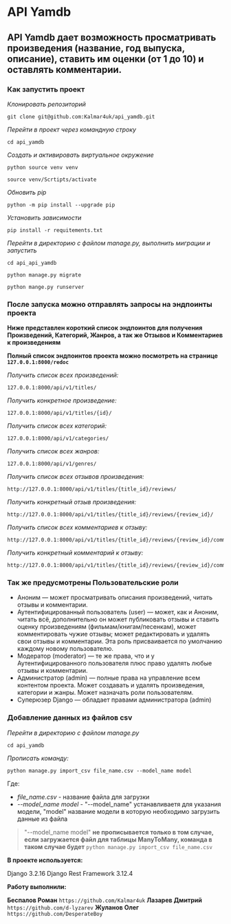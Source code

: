 # API Yamdb

## API Yamdb дает возможность просматривать произведения (название, год выпуска, описание), ставить им оценки (от 1 до 10) и оставлять комментарии.

### Как запустить проект 

*Клонировать репозиторий*
```
git clone git@github.com:Kalmar4uk/api_yamdb.git
```

*Перейти в проект через командную строку*
```
cd api_yamdb
```

*Создать и активировать виртуальное окружение*
```
python source venv venv
```
```
source venv/Scrtipts/activate
```

*Обновить pip*
```
python -m pip install --upgrade pip
```

*Установить зависимости*
```
pip install -r requitements.txt
```

*Перейти в директорию с файлом manage.py, выполнить миграции и запустить*
```
cd api_api_yamdb
```
```
python manage.py migrate
```
```
python mange.py runserver
```
### После запуска можно отправлять запросы на эндпоинты проекта
**Ниже представлен короткий список эндпоинтов для получения Произведений, Категорий, Жанров, а так же Отзывов и Комментариев к произведениям**

**Полный список эндпоинтов проекта можно посмотреть на странице `127.0.0.1:8000/redoc`**

*Получить список всех произведений:*
```
127.0.0.1:8000/api/v1/titles/
```
*Получить конкретное произведение:*
```
127.0.0.1:8000/api/v1/titles/{id}/
```
*Получить список всех категорий:*
```
127.0.0.1:8000/api/v1/categories/
```
*Получить список всех жанров:*
```
127.0.0.1:8000/api/v1/genres/
```
*Получить список всех отзывов произведения:*
```
http://127.0.0.1:8000/api/v1/titles/{title_id}/reviews/
```
*Получить конкретный отзыв произведения:*
```
http://127.0.0.1:8000/api/v1/titles/{title_id}/reviews/{review_id}/
```
*Получить список всех комментариев к отзыву:*
```
http://127.0.0.1:8000/api/v1/titles/{title_id}/reviews/{review_id}/comments/
```
*Получить конкретный комментарий к отзыву:*
```
http://127.0.0.1:8000/api/v1/titles/{title_id}/reviews/{review_id}/comments/{comment_id}/
```

### Так же предусмотрены Пользовательские роли

- Аноним — может просматривать описания произведений, читать отзывы и комментарии.
- Аутентифицированный пользователь (user) — может, как и Аноним, читать всё, дополнительно он может публиковать отзывы и ставить оценку произведениям (фильмам/книгам/песенкам), может комментировать чужие отзывы; может редактировать и удалять свои отзывы и комментарии. Эта роль присваивается по умолчанию каждому новому пользователю.
- Модератор (moderator) — те же права, что и у Аутентифицированного пользователя плюс право удалять любые отзывы и комментарии.
- Администратор (admin) — полные права на управление всем контентом проекта. Может создавать и удалять произведения, категории и жанры. Может назначать роли пользователям.
- Суперюзер Django — обладает правами администратора (admin)

### Добавление данных из файлов csv

*Перейти в директорию с файлом manage.py*
```
cd api_yamdb
```
*Прописать команду:*
```
python manage.py import_csv file_name.csv --model_name model
```
Где:
* *file_name.csv* - название файла для загрузки
* *--model_name model* - "--model_name" устанавливаетя для указания модели, "model" название модели в которую необходимо загрузить данные из файла
> "--model_name model" **не прописывается только в том случае, если загружается файл для таблицы ManyToMany, команда в таком случае будет** ```python manage.py import_csv file_name.csv```

**В проекте используется:**

Django 3.2.16
Django Rest Framework 3.12.4

**Работу выполнили:**

**Беспалов Роман** `https://github.com/Kalmar4uk`
**Лазарев Дмитрий** `https://github.com/d-lyzarev`
**Жуланов Олег** `https://github.com/DesperateBoy`
